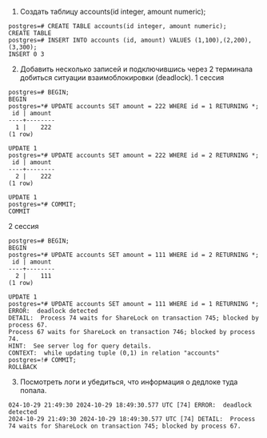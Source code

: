 1. Создать таблицу accounts(id integer, amount numeric);
```
postgres=# CREATE TABLE accounts(id integer, amount numeric);
CREATE TABLE
postgres=# INSERT INTO accounts (id, amount) VALUES (1,100),(2,200),(3,300);
INSERT 0 3
```
2. Добавить несколько записей и подключившись через 2 терминала добиться ситуации взаимоблокировки (deadlock).
1 сессия
```
postgres=# BEGIN;
BEGIN
postgres=*# UPDATE accounts SET amount = 222 WHERE id = 1 RETURNING *;
 id | amount 
----+--------
  1 |    222
(1 row)

UPDATE 1
postgres=*# UPDATE accounts SET amount = 222 WHERE id = 2 RETURNING *;
 id | amount 
----+--------
  2 |    222
(1 row)

UPDATE 1
postgres=*# COMMIT;
COMMIT
```

2 сессия
```
postgres=# BEGIN;
BEGIN
postgres=*# UPDATE accounts SET amount = 111 WHERE id = 2 RETURNING *;
 id | amount 
----+--------
  2 |    111
(1 row)

UPDATE 1
postgres=*# UPDATE accounts SET amount = 111 WHERE id = 1 RETURNING *;
ERROR:  deadlock detected
DETAIL:  Process 74 waits for ShareLock on transaction 745; blocked by process 67.
Process 67 waits for ShareLock on transaction 746; blocked by process 74.
HINT:  See server log for query details.
CONTEXT:  while updating tuple (0,1) in relation "accounts"
postgres=!# COMMIT;
ROLLBACK
```
3. Посмотреть логи и убедиться, что информация о дедлоке туда попала.
```
024-10-29 21:49:30 2024-10-29 18:49:30.577 UTC [74] ERROR:  deadlock detected
2024-10-29 21:49:30 2024-10-29 18:49:30.577 UTC [74] DETAIL:  Process 74 waits for ShareLock on transaction 745; blocked by process 67.
```